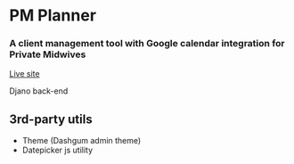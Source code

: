 # PM Planner
### A client management tool with Google calendar integration for Private Midwives

[Live site](https://pm-planner.herokuapp.com)

Djano back-end

## 3rd-party utils

* Theme (Dashgum admin theme)
* Datepicker js utility

